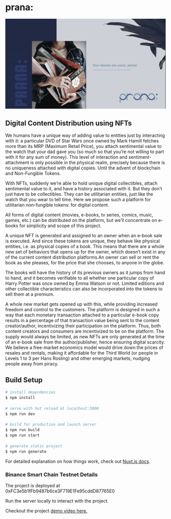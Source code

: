 # prana:


![prana: deck cover](prana_cover_pic.png)
## Digital Content Distribution using NFTs

We humans have a unique way of adding value to entities just by interacting with it: a particular DVD of Star Wars once owned by Mark Hamill fetches more than its MRP (Maximum Retail Price), you attach sentimental value to the watch that your dad gave you (so much so that you’re not willing to part with it for any sum of money). This level of interaction and sentiment-attachment is only
possible in the physical realm, precisely because there is no uniqueness attached with digital copies. Until the advent of blockchain and Non-Fungible Tokens.

With NFTs, suddenly we’re able to hold unique digital collectibles, attach sentimental value to it, and have a history associated with it. But they don’t just have to be collectibles. They can be utilitarian entities, just like the watch that you wear to tell time. Here we propose such a platform for utilitarian non-fungible tokens: for digital content.


All forms of digital content (movies, e-books, tv series, comics, music, games, etc.) can be distributed on the platform, but we’ll concentrate on e-books for simplicity and scope of this project.

A unique NFT is generated and assigned to an owner when an e-book sale is executed. And since these tokens are unique, they behave like physical entities, i.e. as physical copies of a book. This means that there are a whole new set of behaviors that opens up for the owner, which doesn’t exist in any of the current content distribution platforms.An owner can sell or rent the book as she pleases, for the price that she chooses, to anyone in the globe.

The books will have the history of its previous owners as it jumps from hand to hand, and it becomes verifiable to all whether one particular copy of Harry Potter was once owned by Emma Watson or not. Limited editions and other collectible characteristics can also be incorporated into the tokens to sell them at a premium.

A whole new market gets opened up with this, while providing increased freedom and control to the customers. The platform is designed in such a way that each monetary transaction attached to a particular e-book copy results in a percentage of that transaction value being sent to the content creator/author, incentivizing their participation on the platform. Thus, both content creators and consumers are incentivized to be on the platform. The supply would always be limited, as new NFTs are only generated at the time of an e-book sale from the author/publisher, hence ensuring digital scarcity. We believe a free-market economics model would drive down the prices of resales and rentals, making it affordable for the Third World (or people in Levels 1 to 3 per Hans Rosling) and other emerging markets, nudging people away from piracy.

## Build Setup

```bash
# install dependencies
$ npm install

# serve with hot reload at localhost:3000
$ npm run dev

# build for production and launch server
$ npm run build
$ npm run start

# generate static project
$ npm run generate
```

For detailed explanation on how things work, check out [Nuxt.js docs](https://nuxtjs.org).

### Binance Smart Chain Testnet Details

The project is deployed at 0xFC3e5b1fFb9487b6ce3F719E1Fe95cddD87765E0

Run the server locally to interact with the project.

Checkout the project [demo video here.](https://youtu.be/5yXZv7McGZ4)

